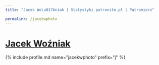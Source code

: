 ```yaml
---
title: "Jacek Wo\u017Aniak | Statystyki patronite.pl | Patromierz"

permalink: /jacekwphoto
---
```


# [Jacek Woźniak](https://patronite.pl/jacekwphoto)

{% include profile.md name="jacekwphoto" prefix="j" %}
